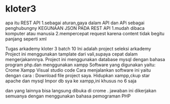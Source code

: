 # kloter3
apa itu REST API
1.sebagai aturan,gaya dalam API dan APi sebagai penghubungny
KEGUNAAN JSON PADA REST API
1.mudah dibaca komputer atau manusia
2.mempercepat request karena content tidak begitu panjang seperti xml

Tugas arkademy kloter 3 batch 10 Ini adalah project seleksi arkademy Project ini menggunakan tamplate dari vali,supaya cepat dalam mengerjakannnya. Project ini menggunakan database mysql dengan bahasa program php.dan menggunakan xampp Software yang digunakan yaitu: Crome Xampp Visual studio code Cara menjalankan software ini yaitu dengan cara : Download file project saya. Hidupkan xampp,ckup star apache dan mysql Impor db sya ke xampp,ini khusus no 6 saja

dan yang lainnya bisa langsung dibuka di crome . jawaban ini dikerjakan semuanya dengan menggunakan bahasa pemograman PHP




